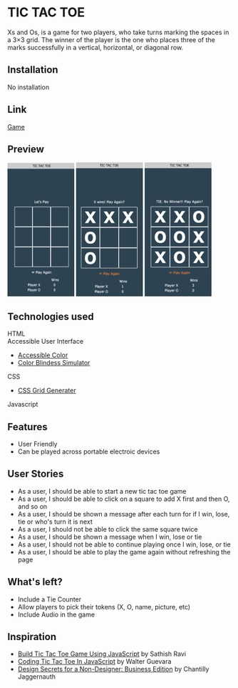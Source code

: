 # TIC TAC TOE

Xs and Os, is a game for two players, who take turns marking the spaces in a 3×3 grid. The winner of the player is the one who places three of the marks successfully in a vertical, horizontal, or diagonal row.

## Installation

No installation

## Link

<a href="https://ycjessie.github.io/TicTacToe/"> Game</a>

## Preview

<p float="left">
  <img src="./image/game start.png" alt="game start" width="150" height="300">
  <img src="./image/game winner view.png" alt="game winner" width="150" height="300">
  <img src="./image/game ties.png" alt="games ties " width="150" height="300">
</p>

## Technologies used

HTML<br>
Accessible User Interface

<ul>
   <li><a href="https://accessible-colors.com/"> Accessible Color</a></li>
   <li><a href="https://www.color-blindness.com/coblis-color-blindness-simulator/">Color Blindess Simulator</a></li>
</ul>
    
CSS 
   <ul>
   <li><a href="https://cssgrid-generator.netlify.app/"> CSS Grid Generater</a></li>
   </ul>

Javascript

## Features

- User Friendly
- Can be played across portable electroic devices


## User Stories
<ul>
<li>As a user, I should be able to start a new tic tac toe game</li>
<li>As a user, I should be able to click on a square to add X first and then O, and so on</li>
<li>As a user, I should be shown a message after each turn for if I win, lose, tie or who's turn it is next</li>
<li>As a user, I should not be able to click the same square twice</li>
<li>As a user, I should be shown a message when I win, lose or tie</li>
<li>As a user, I should not be able to continue playing once I win, lose, or tie</li>
<li>As a user, I should be able to play the game again without refreshing the page</li>
</ul>

## What's left?

<ul>
<li>Include a Tie Counter</li>
<li>Allow players to pick  their tokens (X, O, name, picture, etc)</li>
<li>Include Audio in the game</li>
</ul>

## Inspiration
<ul>
   <li><a href="https://medium.com/javascript-in-plain-english/build-tic-tac-toe-game-using-javascript-3afba3c8fdcc"> Build Tic Tac Toe Game Using JavaScript</a> by Sathish Ravi</li>
   <li><a href="https://www.thatsoftwaredude.com/content/6189/coding-tic-tac-toe-in-javascript">Coding Tic Tac Toe In JavaScript</a> by Walter Guevara</li>
   <li><a href="https://www.designsecretsforanondesigner.com/post/design-secrets-for-a-non-designer-business-edition">Design Secrets for a Non-Designer: Business Edition</a> by Chantilly Jaggernauth</li>
</ul>